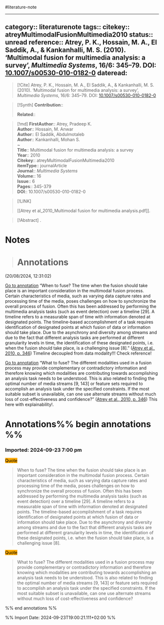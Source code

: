 #literature-note 

---
category:: literaturenote
tags:: 
citekey:: atreyMultimodalFusionMultimedia2010
status:: unread
reference:: Atrey, P. K., Hossain, M. A., El Saddik, A., & Kankanhalli, M. S. (2010). ‘Multimodal fusion for multimedia analysis: a survey’, _Multimedia Systems_, 16/6: 345–79. DOI: [10.1007/s00530-010-0182-0](https://doi.org/10.1007/s00530-010-0182-0)
dateread:
---

> [!Cite]
> Atrey, P. K., Hossain, M. A., El Saddik, A., & Kankanhalli, M. S. (2010). ‘Multimodal fusion for multimedia analysis: a survey’, _Multimedia Systems_, 16/6: 345–79. DOI: [10.1007/s00530-010-0182-0](https://doi.org/10.1007/s00530-010-0182-0)

>[!Synth]
>**Contribution**:: 
>
>**Related**:: 
>

>[!md]
> **FirstAuthor**:: Atrey, Pradeep K.  
> **Author**:: Hossain, M. Anwar  
> **Author**:: El Saddik, Abdulmotaleb  
> **Author**:: Kankanhalli, Mohan S.  
~    
> **Title**:: Multimodal fusion for multimedia analysis: a survey  
> **Year**:: 2010   
> **Citekey**:: atreyMultimodalFusionMultimedia2010  
> **itemType**:: journalArticle  
> **Journal**:: *Multimedia Systems*  
> **Volume**:: 16  
> **Issue**:: 6   
> **Pages**:: 345-379  
> **DOI**:: 10.1007/s00530-010-0182-0    

> [!LINK] 
>
> [[Atrey et al_2010_Multimodal fusion for multimedia analysis.pdf]].

> [!Abstract]
>.
> 
# Notes
>
># Annotations  
(20/08/2024, 12:31:02)

[Go to annotation](zotero://open-pdf/library/items/Y9V2QK7D?page=346&annotation=LYVDUBVU) “When to fuse? The time when the fusion should take place is an important consideration in the multimodal fusion process. Certain characteristics of media, such as varying data capture rates and processing time of the media, poses challenges on how to synchronize the overall process of fusion. Often this has been addressed by performing the multimedia analysis tasks (such as event detection) over a timeline [29]. A timeline refers to a measurable span of time with information denoted at designated points. The timeline-based accomplishment of a task requires identification of designated points at which fusion of data or information should take place. Due to the asynchrony and diversity among streams and due to the fact that different analysis tasks are performed at different granularity levels in time, the identification of these designated points, i.e. when the fusion should take place, is a challenging issue [8].” ([Atrey et al., 2010, p. 346](zotero://select/library/items/75NLGK95)) Timeline decoupled from data modality!!! Check reference!

[Go to annotation](zotero://open-pdf/library/items/Y9V2QK7D?page=346&annotation=JI9W9RQW) “What to fuse? The different modalities used in a fusion process may provide complementary or contradictory information and therefore knowing which modalities are contributing towards accomplishing an analysis task needs to be understood. This is also related to finding the optimal number of media streams [9, 143] or feature sets required to accomplish an analysis task under the specified constraints. If the most suitable subset is unavailable, can one use alternate streams without much loss of cost-effectiveness and confidence?” ([Atrey et al., 2010, p. 346](zotero://select/library/items/75NLGK95)) This here with explainability!.


# Annotations%% begin annotations %%



### Imported: 2024-09-23 7:00 pm



<mark style="background-color: #ffaa00">Quote</mark>
> When to fuse? The time when the fusion should take place is an important consideration in the multimodal fusion process. Certain characteristics of media, such as varying data capture rates and processing time of the media, poses challenges on how to synchronize the overall process of fusion. Often this has been addressed by performing the multimedia analysis tasks (such as event detection) over a timeline [29]. A timeline refers to a measurable span of time with information denoted at designated points. The timeline-based accomplishment of a task requires identification of designated points at which fusion of data or information should take place. Due to the asynchrony and diversity among streams and due to the fact that different analysis tasks are performed at different granularity levels in time, the identification of these designated points, i.e. when the fusion should take place, is a challenging issue [8].

<mark style="background-color: #ffaa00">Quote</mark>
> What to fuse? The different modalities used in a fusion process may provide complementary or contradictory information and therefore knowing which modalities are contributing towards accomplishing an analysis task needs to be understood. This is also related to finding the optimal number of media streams [9, 143] or feature sets required to accomplish an analysis task under the specified constraints. If the most suitable subset is unavailable, can one use alternate streams without much loss of cost-effectiveness and confidence?


%% end annotations %%

%% Import Date: 2024-09-23T19:00:21.111+02:00 %%

